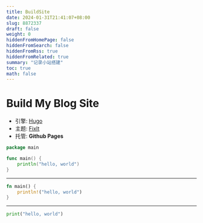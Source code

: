 ```yaml
---
title: BuildSite
date: 2024-01-31T21:41:07+08:00
slug: 8872337
draft: false
weight: 0
hiddenFromHomePage: false
hiddenFromSearch: false
hiddenFromRss: true
hiddenFromRelated: true
summary: "记录小站搭建"
toc: true
math: false
---
```


# Build My Blog Site

- 引擎: [Hugo](https://github.com/gohugoio/hugo)
- 主题: [FixIt](https://github.com/hugo-fixit/FixIt)
- 托管: **Github Pages**


```go
package main

func main() {
	println("hello, world")
}
```
-------------
```rust
fn main() {
	println!("hello, world")
}
```
------------
```python
print("hello, world")
```
